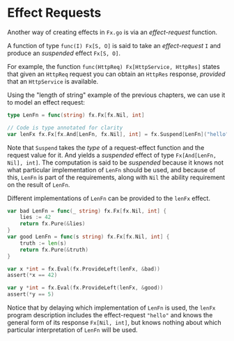 # Effect Requests

Another way of creating effects in `Fx.go` is via an *effect-request* function.

A function of type `func(I) Fx[S, O]` is said to take an _effect-request_ `I` and produce an *suspended* effect `Fx[S, O]`.

For example, the function `func(HttpReq) Fx[HttpService, HttpRes]` states that given an `HttpReq` request you can obtain an `HttpRes` response, *provided* that an `HttpService` is available.

Using the "length of string" example of the previous chapters, we can use it to model an effect request:

```go
type LenFn = func(string) fx.Fx[fx.Nil, int]

// Code is type annotated for clarity
var lenFx fx.Fx[fx.And[LenFn, fx.Nil], int] = fx.Suspend[LenFn]("hello")
```

Note that `Suspend` takes the _type_ of a request-effect function and the request value for it. And yields a *suspended* effect of type `Fx[And[LenFn, Nil], int]`. The computation is said to be *suspended* because it knows not what particular implementation of `LenFn` should be used, and because of this, `LenFn` is part of the requirements, along with `Nil` the ability requirement on the result of `LenFn`.

Different implementations of `LenFn` can be provided to the `lenFx` effect.

```go
var bad LenFn = func(_ string) fx.Fx[fx.Nil, int] {
    lies := 42
    return fx.Pure(&lies)
}
var good LenFn = func(s string) fx.Fx[fx.Nil, int] {
    truth := len(s)
    return fx.Pure(&truth)
}

var x *int = fx.Eval(fx.ProvideLeft(lenFx, &bad))
assert(*x == 42)

var y *int = fx.Eval(fx.ProvideLeft(lenFx, &good))
assert(*y == 5)
```

Notice that by delaying which implementation of `LenFn` is used, the `lenFx` program description includes the effect-request `"hello"` and knows the general form of its response `Fx[Nil, int]`, but knows nothing about which particular interpretation of `LenFn` will be used.
